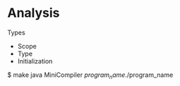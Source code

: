 # Analysis
Types
* Scope
* Type
* Initialization

$ make
java MiniCompiler $program_name
./$program_name
